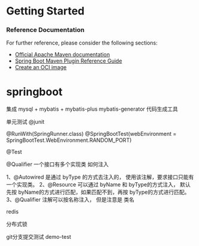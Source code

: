 # Getting Started

### Reference Documentation
For further reference, please consider the following sections:

* [Official Apache Maven documentation](https://maven.apache.org/guides/index.html)
* [Spring Boot Maven Plugin Reference Guide](https://docs.spring.io/spring-boot/docs/2.5.5/maven-plugin/reference/html/)
* [Create an OCI image](https://docs.spring.io/spring-boot/docs/2.5.5/maven-plugin/reference/html/#build-image)


# springboot
集成 mysql + mybatis + mybatis-plus
mybatis-generator 代码生成工具

单元测试  @junit

@RunWith(SpringRunner.class)
@SpringBootTest(webEnvironment = SpringBootTest.WebEnvironment.RANDOM_PORT)

@Test


@Qualifier  一个接口有多个实现类 如何注入

1、@Autowired 是通过 byType 的方式去注入的， 使用该注解，要求接口只能有一个实现类。
2、@Resource 可以通过 byName 和 byType的方式注入， 默认先按 byName的方式进行匹配，如果匹配不到，再按 byType的方式进行匹配。
3、@Qualifier 注解可以按名称注入， 但是注意是 类名


redis

分布式锁

git分支提交测试  demo-test